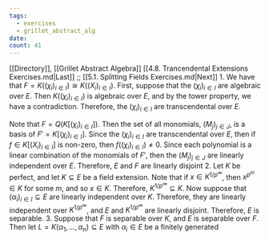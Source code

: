 ```yaml
---
tags:
  - exercises
  - grillet_abstract_alg
date:
count: 41
---
```

[[Directory]], [[Grillet Abstract Algebra]]
[[4.8. Trancendental Extensions Exercises.md|Last]] ;; [[5.1. Splitting Fields Exercises.md|Next]]
1. 
We have that ${} F =K((\chi_{i})_{i \in I})\cong K((X_{i})_{i \in I}) {}$. First, suppose that the ${} ({} \chi_{i} {})_{i \in I} {}$ are algebraic over ${} E {}$. Then ${} K((\chi_{i})_{i \in I}) {}$ is algebraic over ${} E {}$, and by the tower property, we have a contradiction. Therefore, the ${} (\chi_{i})_{i \in I} {}$ are transcendental over ${} E {}$. 

Note that ${} F=Q(K[(\chi_{i})_{i \in I}]) {}$. Then the set of all monomials, ${} (M_{j})_{j \in J} {}$, is a basis of ${} F'=K[(\chi_{i})_{i \in I}] {}$. Since the ${} (\chi_{i})_{i \in I} {}$ are transcendental over $E$, then if ${} f \in K[(X_{i})_{i \in I}] {}$ is non-zero, then ${} f((\chi_{i})_{i \in I})\neq 0 {}$. Since each polynomial is a linear combination of the monomials of ${} F' {}$, then the ${} (M_{j})_{j \in J} {}$ are linearly independent over $E$. Therefore, $E$ and $F$ are linearly disjoint
2. 
Let $K$ be perfect, and let ${} K \subseteq E {}$ be a field extension. Note that if ${} x \in K^{1 /p ^{\infty }} {}$, then ${} x^{p^{m}} \in K {}$ for some $m$, and so ${} x \in K {}$. Therefore, ${} K^{1 /p^{\infty }} \subseteq K {}$. Now suppose that ${} (\alpha_{i})_{i \in I} \subseteq E {}$ are linearly independent over ${} K$. Therefore, they are linearly independent over ${} K^{1/p^{\infty }} {}$, and $E$ and ${} K^{1/p^{\infty }} {}$ are linearly disjoint. Therefore, $E {}$ is separable. 
3. 
Suppose that ${} F$ is separable over $K$, and $E$ is separable over $F$. Then let ${} L=K(\alpha_{1},\,\dots,\,\alpha_{n}) \subseteq E {}$ with ${} \alpha_{i} \in E {}$ be a finitely generated 